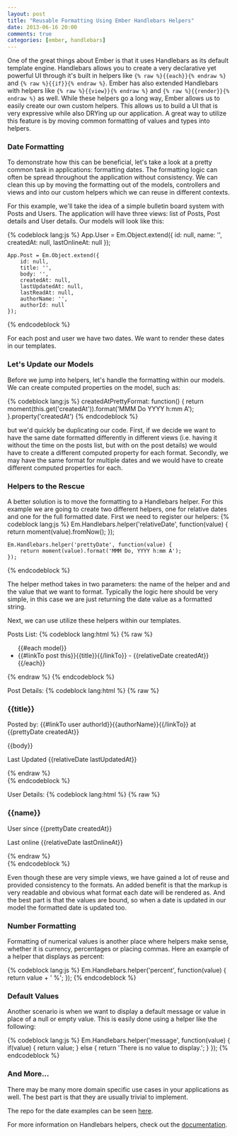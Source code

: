 ```yaml
---
layout: post
title: "Reusable Formatting Using Ember Handlebars Helpers"
date: 2013-06-16 20:00
comments: true
categories: [ember, handlebars]
---
```


One of the great things about Ember is that it uses Handlebars as its default template engine.  Handlebars allows you to create a very declarative yet powerful UI through it's built in helpers like `{% raw %}{{each}}{% endraw %}` and `{% raw %}{{if}}{% endraw %}`.  Ember has also extended Handlebars with helpers like `{% raw %}{{view}}{% endraw %}` and `{% raw %}{{render}}{% endraw %}` as well.  While these helpers go a long way, Ember allows us to easily create our own custom helpers.  This allows us to build a UI that is very expressive while also DRYing up our application.  A great way to utilize this feature is by moving common formatting of values and types into helpers.

### Date Formatting

To demonstrate how this can be beneficial, let's take a look at a pretty common task in applications: formatting dates.  The formatting logic can often be spread throughout the application without consistency.  We can clean this up by moving the formatting out of the models, controllers and views and into our custom helpers which we can reuse in different contexts.

For this example, we'll take the idea of a simple bulletin board system with Posts and Users.  The application will have three views: list of Posts, Post details and User details.  Our models will look like this:

{% codeblock lang:js %}
    App.User = Em.Object.extend({
        id: null,
        name: '',
        createdAt: null,
        lastOnlineAt: null
    });
    
    App.Post = Em.Object.extend({
        id: null,
        title: '',
        body: '',
        createdAt: null,
        lastUpdatedAt: null,
        lastReadAt: null,
        authorName: '',
        authorId: null
    });
{% endcodeblock %}

For each post and user we have two dates.  We want to render these dates in our templates.

### Let's Update our Models

Before we jump into helpers, let's handle the formatting within our models.  We can create computed properties on the model, such as:

{% codeblock lang:js %}
	createdAtPrettyFormat: function() {
        return moment(this.get('createdAt')).format('MMM Do YYYY h:mm A');
    }.property('createdAt')
{% endcodeblock %}

but we'd quickly be duplicating our code.  First, if we decide we want to have the same date formatted differently in different views (i.e. having it without the time on the posts list, but with on the post details) we would have to create a different computed property for each format.  Secondly, we may have the same format for multiple dates and we would have to create different computed properties for each.

### Helpers to the Rescue

A better solution is to move the formatting to a Handlebars helper.  For this example we are going to create two different helpers, one for relative dates and one for the full formatted date.  First we need to register our helpers:
{% codeblock lang:js %}
    Em.Handlebars.helper('relativeDate', function(value) {
        return moment(value).fromNow();
    });

    Em.Handlebars.helper('prettyDate', function(value) {
        return moment(value).format('MMM Do, YYYY h:mm A');
    });
{% endcodeblock %}

The helper method takes in two parameters: the name of the helper and and the value that we want to format.  Typically the logic here should be very simple, in this case we are just returning the date value as a formatted string.

Next, we can use utilize these helpers within our templates.

Posts List:
{% codeblock lang:html %}
{% raw %}
	<ul>
	{{#each model}}
	    <li>{{#linkTo post this}}{{title}}{{/linkTo}} - {{relativeDate createdAt}}</li>
	{{/each}}
	</ul>
{% endraw %}
{% endcodeblock %}

Post Details:
{% codeblock lang:html %}
{% raw %}
	<h3>{{title}}</h3>
	<p>Posted by: {{#linkTo user authorId}}{{authorName}}{{/linkTo}} at {{prettyDate createdAt}}</p>
	<p>{{body}}</p>
	<p>Last Updated {{relativeDate lastUpdatedAt}}</p>
{% endraw %}	
{% endcodeblock %}

User Details:
{% codeblock lang:html %}
{% raw %}
	<h3>{{name}}</h3>
	<p>User since {{prettyDate createdAt}}</p>
	<p>Last online {{relativeDate lastOnlineAt}}</p>
{% endraw %}	
{% endcodeblock %}

Even though these are very simple views, we have gained a lot of reuse and provided consistency to the formats.  An added benefit is that the markup is very readable and obvious what format each date will be rendered as.  And the best part is that the values are bound, so when a date is updated in our model the formatted date is updated too.

### Number Formatting
Formatting of numerical values is another place where helpers make sense, whether it is currency, percentages or placing commas. Here an example of a helper that displays as percent:

{% codeblock lang:js %}
    Em.Handlebars.helper('percent', function(value) {
        return value + ' %';
    });
{% endcodeblock %}

### Default Values
Another scenario is when we want to display a default message or value in place of a null or empty value.  This is easily done using a helper like the following:

{% codeblock lang:js %}
    Em.Handlebars.helper('message', function(value) {
        if(value) {
            return value;
        } else {
            return 'There is no value to display.';
        }
    });
{% endcodeblock %}

### And More...

There may be many more domain specific use cases in your applications as well.  The best part is that they are usually trivial to implement.

The repo for the date examples can be seen [here](https://github.com/gbabiars/bulletin-board-ember-helpers).

For more information on Handlebars helpers, check out the [documentation](http://emberjs.com/guides/templates/writing-helpers/).